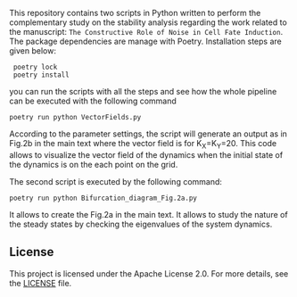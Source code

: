 This repository contains two scripts in Python written to perform the complementary study on the stability analysis regarding the work related to the manuscript: `The Constructive Role of Noise in Cell Fate Induction`. 
The package dependencies are manage with Poetry. Installation steps are given below: 

```
 poetry lock 
 poetry install
```
you can run the scripts with all the steps and see how the whole pipeline can be executed with the following command 

 ```poetry run python VectorFields.py```

According to the parameter settings, the script will generate an output as in Fig.2b in the main text where the vector field is for K<sub>X</sub>=K<sub>Y</sub>=20. This code allows to visualize the vector field of the dynamics when the initial state of the dynamics is on the each point on the grid.

The second script is executed by the following command: 
 
 ```poetry run python Bifurcation_diagram_Fig.2a.py```

It allows to create the Fig.2a in the main text. It allows to study the nature of the steady states by checking the eigenvalues of the system dynamics. 

## License
This project is licensed under the Apache License 2.0. For more details, see the [LICENSE](./LICENSE) file.
